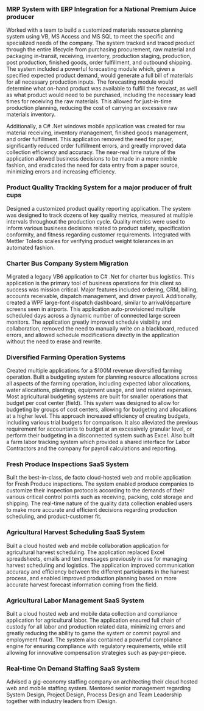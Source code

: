 
### MRP System with ERP Integration for a National Premium Juice producer

Worked with a team to build a customized materials resource planning system using VB, MS
Access and MS SQL to meet the specific and specialized needs of the company. The system
tracked and traced product through the entire lifecycle from purchasing procurement, raw
material and packaging in-transit, receiving, inventory, production staging, production, post
production, finished goods, order fulfillment, and outbound shipping.
The system included a powerful forecasting module which, given a specified expected product
demand, would generate a full bill of materials for all necessary production inputs. The
forecasting module would determine what on-hand product was available to fulfill the forecast,
as well as what product would need to be purchased, including the necessary lead times for
receiving the raw materials. This allowed for just-in-time production planning, reducing the cost
of carrying an excessive raw materials inventory.

Additionally, a C# .Net windows mobile application was created for raw material receiving,
inventory management, finished goods management, and order fulfillment. This application
removed the need for paper, significantly reduced order fulfillment errors, and greatly improved
data collection efficiency and accuracy. The near-real time nature of the application allowed
business decisions to be made in a more nimble fashion, and eradicated the need for data entry
from a paper source, minimizing errors and increasing efficiency.

### Product Quality Tracking System for a major producer of fruit cups

Designed a customized product quality reporting application. The system was designed to track
dozens of key quality metrics, measured at multiple intervals throughout the production cycle.
Quality metrics were used to inform various business decisions related to product safety,
specification conformity, and fitness regarding customer requirements.
Integrated with Mettler Toledo scales for verifying product weight tolerances in an automated
fashion.

### Charter Bus Company System Migration

Migrated a legacy VB6 application to C# .Net for charter bus logistics. This application is the
primary tool of business operations for this client so success was mission critical. Major features
included ordering, CRM, billing, accounts receivable, dispatch management, and driver payroll.
Additionally, created a WPF large-font dispatch dashboard, similar to arrival/departure screens
seen in airports. This application auto-provisioned multiple scheduled days across a dynamic
number of connected large screen monitors. The application greatly improved schedule visibility
and collaboration, removed the need to manually write on a blackboard, reduced errors, and
allowed schedule modifications directly in the application without the need to erase and rewrite.

### Diversified Farming Operation Systems

Created multiple applications for a $100M revenue diversified farming operation.
Built a budgeting system for planning resource allocations across all aspects of the farming
operation, including expected labor allocations, water allocations, plantings, equipment usage,
and land related expenses. Most agricultural budgeting systems are built for smaller operations
that budget per cost center (field). This system was designed to allow for budgeting by groups of
cost centers, allowing for budgeting and allocations at a higher level. This approach increased
efficiency of creating budgets, including various trial budgets for comparison. It also alleviated
the previous requirement for accountants to budget at an excessively granular level, or perform
their budgeting in a disconnected system such as Excel.
Also built a farm labor tracking system which provided a shared interface for Labor Contractors
and the company for payroll calculations and reporting.

### Fresh Produce Inspections SaaS System

Built the best-in-class, de facto cloud-hosted web and mobile application for Fresh Produce
inspections. The system enabled produce companies to customize their inspection protocols
according to the demands of their various critical control points such as receiving, packing, cold
storage and shipping. The real-time nature of the quality data collection enabled users to make
more accurate and efficient decisions regarding production scheduling, and product-customer
fit.

### Agricultural Harvest Scheduling SaaS System

Built a cloud hosted web and mobile collaboration application for agricultural harvest scheduling.
The application replaced Excel spreadsheets, emails and text messages previously in use for
managing harvest scheduling and logistics. The application improved communication accuracy
and efficiency between the different participants in the harvest process, and enabled improved
production planning based on more accurate harvest forecast information coming from the field.

### Agricultural Labor Management SaaS System

Built a cloud hosted web and mobile data collection and compliance application for agricultural
labor. The application ensured full chain of custody for all labor and production related data,
minimizing errors and greatly reducing the ability to game the system or commit payroll and
employment fraud. The system also contained a powerful compliance engine for ensuring
compliance with regulatory requirements, while still allowing for innovative compensation
strategies such as pay-per-piece.

### Real-time On Demand Staffing SaaS System

Advised a gig-economy staffing company on architecting their cloud hosted web and mobile staffing system. 
Mentored senior management regarding System Design, Project Design, Process Design and Team Leadership 
together with industry leaders from IDesign.
